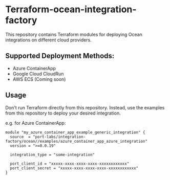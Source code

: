 # Terraform-ocean-integration-factory

This repository contains Terraform modules for deploying Ocean integrations on different cloud providers.


## Supported Deployment Methods:

- Azure ContainerApp
- Google Cloud CloudRun
- AWS ECS (Coming soon)

## Usage

Don't run Terraform directly from this repository. Instead, use the examples from this repository to deploy your desired integration.

e.g. for Azure ContainerApp:

```hcl
module "my_azure_container_app_example_generic_integration" {
  source  = "port-labs/integration-factory/ocean//examples/azure_container_app_azure_integration"
  version = ">=0.0.19"
  
  integration_type = "some-integration"
  
  port_client_id = "xxxxx-xxxx-xxxx-xxxx-xxxxxxxxxxxx"
  port_client_secret = "xxxxx-xxxx-xxxx-xxxx-xxxxxxxxxxxx"
}
```
